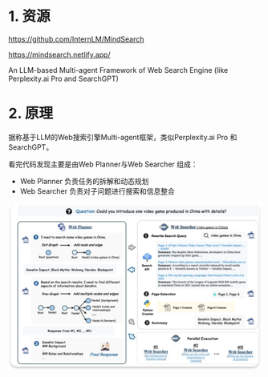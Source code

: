 # 1. 资源
https://github.com/InternLM/MindSearch

https://mindsearch.netlify.app/

An LLM-based Multi-agent Framework of Web Search Engine (like Perplexity.ai Pro and SearchGPT)


# 2. 原理

据称基于LLM的Web搜索引擎Multi-agent框架，类似Perplexity.ai Pro 和 SearchGPT。

看完代码发现主要是由Web Planner与Web Searcher 组成：

- Web Planner 负责任务的拆解和动态规划
- Web Searcher 负责对子问题进行搜索和信息整合

![](.05_MindSearch_images/流程.png)
